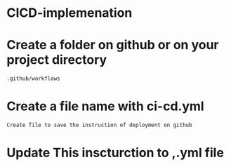 # CICD-implemenation

# Create a folder on github or on your project directory

    .github/workflows
#  Create a file name with ci-cd.yml

    Create file to save the instruction of deployment on github

# Update This inscturction to ,.yml file

    
